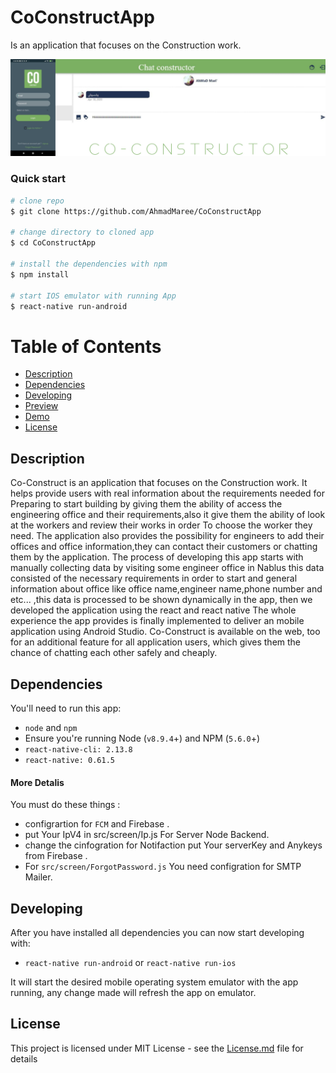 # CoConstructApp
Is an application  that focuses on the Construction work.


![CoConstructApp.](https://github.com/AhmadMaree/CoConstructApp/blob/master/21.png)

 
### Quick start

```bash
# clone repo
$ git clone https://github.com/AhmadMaree/CoConstructApp

# change directory to cloned app
$ cd CoConstructApp

# install the dependencies with npm
$ npm install

# start IOS emulator with running App
$ react-native run-android
```
# Table of Contents


* [Description](#Description)
* [Dependencies](#dependencies)
* [Developing](#developing)
* [Preview](#preview)
* [Demo](#Demo)
* [License](#license)


## Description
Co-Construct is an application  that focuses on the Construction work.
It helps provide users with real information about the requirements needed for Preparing to start building by
giving them the ability of access the engineering office and their requirements,also it give them the ability of look at the workers and review their works in order To  choose the worker they need.
The application also provides the possibility for engineers to add their offices and office information,they can contact their customers or chatting them by the application.
The process of developing this app starts with manually collecting data by visiting 
some engineer office in Nablus this data 
consisted of the necessary requirements in order to start and general information  about office 
like office name,engineer name,phone number and etc...
,this data is processed to be shown dynamically in the app, then we  developed the application using the react and react native
The whole experience the app provides is finally implemented to
deliver an mobile application using Android Studio.
Co-Construct is available on the web, too for an additional feature for all application users,
which gives them the chance of chatting each other safely
and cheaply.

## Dependencies
 
 You'll need to run this app:
 * `node` and `npm`
 * Ensure you're running Node (`v8.9.4`+) and NPM (`5.6.0`+)
 * `react-native-cli: 2.13.8`
 * `react-native: 0.61.5`
 #### More Detalis 
 You must do these things : 
 * configrartion for `FCM` and Firebase .
 * put Your IpV4 in src/screen/Ip.js For Server Node Backend.
 * change the cinfogration for Notifaction put Your serverKey and Anykeys from Firebase .
 * For `src/screen/ForgotPassword.js` You need configration for SMTP Mailer.
 
 ## Developing
 
 After you have installed all dependencies you can now start developing with:
 
 * `react-native run-android` or `react-native run-ios`
 
 It will start the desired mobile operating system emulator with the app running, any change made will refresh the app on emulator.
 
## License

This project is licensed under MIT License - see the [License.md](https://github.com/AhmadMaree/CoConstructApp/blob/master/License.md) file for details

